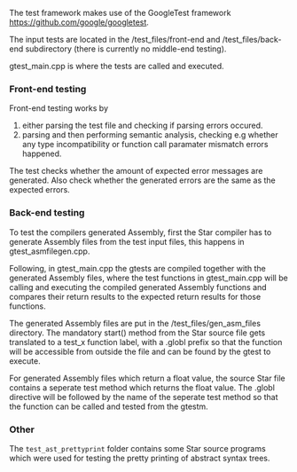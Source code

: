 The test framework makes use of the GoogleTest framework https://github.com/google/googletest.

The input tests are located in the /test_files/front-end and /test_files/back-end subdirectory (there is currently no middle-end testing).

gtest_main.cpp is where the tests are called and executed.

### Front-end testing
Front-end testing works by  
1. either parsing the test file and checking if parsing errors occured.
2. parsing and then performing semantic analysis, checking e.g whether any type incompatibility or function call paramater mismatch errors happened.

The test checks whether the amount of expected error messages are generated. Also check whether the generated errors are the same as the expected errors.

### Back-end testing
To test the compilers generated Assembly, first the Star compiler has to generate Assembly files from the test input files, this happens in gtest_asmfilegen.cpp.

Following, in gtest_main.cpp the gtests are compiled together with the generated Assembly files, where the test functions in gtest_main.cpp will be calling and executing the compiled generated Assembly functions and compares their return results to the expected return results for those functions.

The generated Assembly files are put in the /test_files/gen_asm_files directory. The mandatory start() method from the Star source file gets translated to a test_x function label, with a .globl prefix so that the function will be accessible from outside the file and can be found by the gtest to execute.

For generated Assembly files which return a float value, the source Star file contains a seperate test method which returns the float value. The .globl directive will be followed by the name of the seperate test method so that the function can be called and tested from the gtestm.

### Other
The `test_ast_prettyprint` folder contains some Star source programs which were used for testing the pretty printing of abstract syntax trees.
